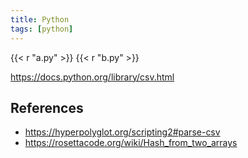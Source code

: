 ```yaml
---
title: Python
tags: [python]
---
```


{{< r "a.py" >}}
{{< r "b.py" >}}

<https://docs.python.org/library/csv.html>

## References

- <https://hyperpolyglot.org/scripting2#parse-csv>
- <https://rosettacode.org/wiki/Hash_from_two_arrays>
